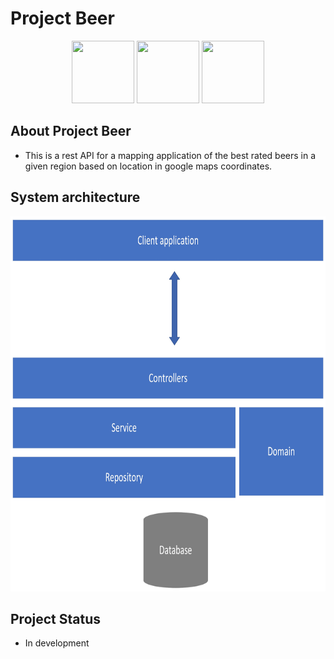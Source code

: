 # Project Beer

<p align="center">
    <img src="https://devkico.itexto.com.br/wp-content/uploads/2014/08/spring-boot-project-logo.png" width="100px" height="100px"/>
    <img src="https://cdn.iconscout.com/icon/free/png-256/free-java-60-1174953.png" width="100px" height="100px"/>
    <img src="https://www.opc-router.de/wp-content/uploads/2021/03/mongodb_thumbnail.png" width="100px" height="100px"/>
    
</p>

## About Project Beer
* This is a rest API for a mapping application of the best rated beers in a given region based on location in google maps coordinates.

## System architecture
<p align="center">
    <img src="https://github.com/augustojulio-code/imagens_arquiteturas_readme/blob/master/arquiteturaProjectBeer.jpeg" width="800px" height="600px"/>
</p>

## Project Status
* In development

